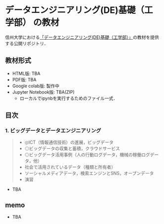 # データエンジニアリング(DE)基礎（工学部） の教材

信州大学における[「データエンジニアリング(DE)基礎（工学部）」](https://lms.ealps.shinshu-u.ac.jp/common/course/view.php?id=147)の教材を提供する公開リポジトリ．

## 教材形式

* HTML版: TBA
* PDF版: TBA
* Google colab版: 製作中
* Jupyter Notebook版: TBA(ZIP)
  * ローカルでipynbを実行するためのファイル一式．

## 目次

### 1. ビッグデータとデータエンジニアリング
> * ◎ICT（情報通信技術）の進展，ビッグデータ
> * ◎ビッグデータの収集と蓄積，クラウドサービス
> * ◎ビッグデータ活用事例（⼈の⾏動ログデータ，機械の稼働ログデータ，他）
> * 社会で活用されているデータ（種類と所有者）
> * ソーシャルメディアデータ，検索エンジンとSNS，オープンデータ
> * 演習

* TBA

## memo

* TBA
